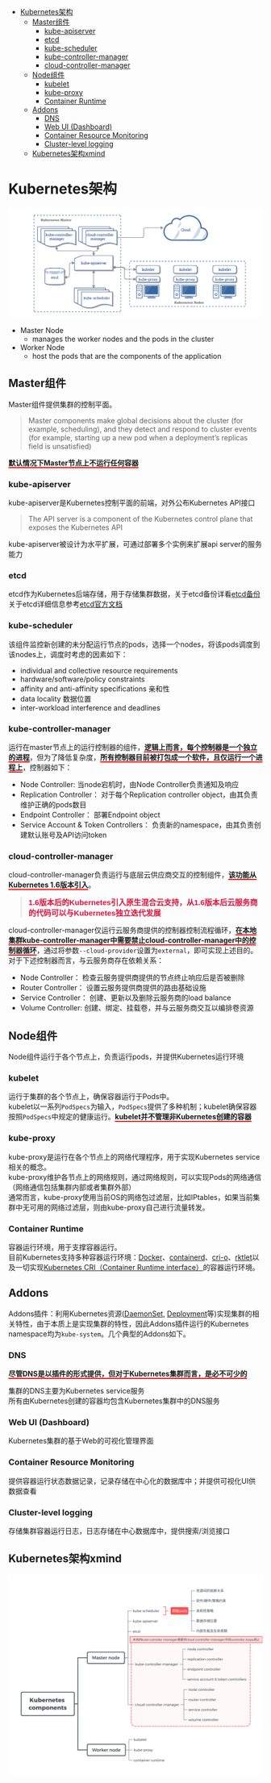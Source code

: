 - [Kubernetes架构](#kubernetes%e6%9e%b6%e6%9e%84)
  - [Master组件](#master%e7%bb%84%e4%bb%b6)
    - [kube-apiserver](#kube-apiserver)
    - [etcd](#etcd)
    - [kube-scheduler](#kube-scheduler)
    - [kube-controller-manager](#kube-controller-manager)
    - [cloud-controller-manager](#cloud-controller-manager)
  - [Node组件](#node%e7%bb%84%e4%bb%b6)
    - [kubelet](#kubelet)
    - [kube-proxy](#kube-proxy)
    - [Container Runtime](#container-runtime)
  - [Addons](#addons)
    - [DNS](#dns)
    - [Web UI (Dashboard)](#web-ui-dashboard)
    - [Container Resource Monitoring](#container-resource-monitoring)
    - [Cluster-level logging](#cluster-level-logging)
  - [Kubernetes架构xmind](#kubernetes%e6%9e%b6%e6%9e%84xmind)
# Kubernetes架构
![Alt text](components-of-kubernetes.png "Kubernetes组件")
+ Master Node
  + manages the worker nodes and the pods in the cluster
+ Worker Node
  + host the pods that are the components of the application
## Master组件
Master组件提供集群的控制平面。
>Master components make global decisions about the cluster (for example, scheduling), and they detect and respond to cluster events (for example, starting up a new pod when a deployment’s replicas field is unsatisfied)  

<span style="border-bottom: 2px solid red; font-weight: bold">默认情况下Master节点上不运行任何容器</span>

### kube-apiserver
kube-apiserver是Kubernetes控制平面的前端，对外公布Kubernetes API接口
>The API server is a component of the Kubernetes control plane that exposes the Kubernetes API  

kube-apiserver被设计为水平扩展，可通过部署多个实例来扩展api server的服务能力
### etcd
etcd作为Kubernetes后端存储，用于存储集群数据，关于etcd备份详看[etcd备份](https://kubernetes.io/docs/tasks/administer-cluster/configure-upgrade-etcd/#backing-up-an-etcd-cluster)  
关于etcd详细信息参考[etcd官方文档](https://etcd.io/docs/v3.4.0/)
### kube-scheduler
该组件监控新创建的未分配运行节点的pods，选择一个nodes，将该pods调度到该nodes上，调度时考虑的因素如下：
+ individual and collective resource requirements
+ hardware/software/policy constraints
+ affinity and anti-affinity specifications 亲和性
+ data locality 数据位置
+ inter-workload interference and deadlines
### kube-controller-manager
运行在master节点上的运行控制器的组件，<span style="border-bottom: 2px solid red; font-weight: bold">逻辑上而言，每个控制器是一个独立的进程</span>，但为了降低复杂度，<span style="border-bottom: 2px solid red; font-weight: bold">所有控制器目前被打包成一个软件，且仅运行一个进程上</span>，控制器如下：
+ Node Controller: 当node宕机时，由Node Controller负责通知及响应
+ Replication Controller： 对于每个Replication controller object，由其负责维护正确的pods数目
+ Endpoint Controller： 部署Endpoint object
+ Service Account & Token Controllers： 负责新的namespace，由其负责创建默认账号及API访问token

### cloud-controller-manager
cloud-controller-manager负责运行与底层云供应商交互的控制组件，<span style="border-bottom: 2px solid red; font-weight: bold">该功能从Kubernetes 1.6版本引入</span>。
> <span style="color: #DC143C; font-weight: bold; font-family: 'Helvetica'; font-size: 15px">1.6版本后的Kubernetes引入原生混合云支持，从1.6版本后云服务商的代码可以与Kubernetes独立迭代发展</span>

cloud-controller-manager仅运行云服务商提供的控制器控制流程循环，<span style="border-bottom: 2px solid red; font-weight: bold">在本地集群kube-controller-manager中需要禁止cloud-controller-manager中的控制器循环</span>，通过将参数```--cloud-provider```设置为```external```，即可实现上述目的。对于下述控制器而言，与云服务商存在依赖关系：
+ Node Controller： 检查云服务提供商提供的节点终止响应后是否被删除
+ Router Controller： 设置云服务提供商提供的路由基础设施
+ Service Controller： 创建、更新以及删除云服务商的load balance
+ Volume Controller: 创建、绑定、挂载卷，并与云服务商交互以编排卷资源

## Node组件
Node组件运行于各个节点上，负责运行pods，并提供Kubernetes运行环境
### kubelet
运行于集群的各个节点上，确保容器运行于Pods中。  
kubelet以一系列```PodSpecs```为输入，```PodSpecs```提供了多种机制；kubelet确保容器按照```PodSpecs```中规定的健康运行。<span style="border-bottom: 2px solid red; font-weight: bold">kubelet并不管理非Kubernetes创建的容器</span>
### kube-proxy
kube-proxy是运行在各个节点上的网络代理程序，用于实现Kubernetes service相关的概念。  
kube-proxy维护各节点上的网络规则，通过网络规则，可以实现Pods的网络通信（网络通信包括集群内部或者集群外部）  
通常而言，kube-proxy使用当前OS的网络包过滤层，比如IPtables，如果当前集群中无可用的网络过滤层，则由kube-proxy自己进行流量转发。
### Container Runtime
容器运行环境，用于支撑容器运行。  
目前Kubernetes支持多种容器运行环境：[Docker](https://www.docker.com/)、[containerd](https://containerd.io/)、[cri-o](https://cri-o.io/)、[rktlet](https://github.com/kubernetes-incubator/rktlet)以及一切实现[Kubernetes CRI（Container Runtime interface）](https://github.com/kubernetes/community/blob/master/contributors/devel/sig-node/container-runtime-interface.md)的容器运行环境。

## Addons
Addons插件：利用Kubernetes资源([DaemonSet](https://kubernetes.io/docs/concepts/workloads/controllers/daemonset/), [Deployment](https://kubernetes.io/docs/concepts/workloads/controllers/deployment/)等)实现集群的相关特性，由于本质上是实现集群的特性，因此Addons插件运行的Kubernetes namespace均为```kube-system```。几个典型的Addons如下。
### DNS  

<span style="border-bottom: 2px solid red; font-weight: bold">尽管DNS是以插件的形式提供，但对于Kubernetes集群而言，是必不可少的</span>   

集群的DNS主要为Kubernetes service服务  
所有由Kubernetes创建的容器均包含Kubernetes集群中的DNS服务  
### Web UI (Dashboard)
Kubernetes集群的基于Web的可视化管理界面
### Container Resource Monitoring
提供容器运行状态数据记录，记录存储在中心化的数据库中；并提供可视化UI供数据查看
### Cluster-level logging
存储集群容器运行日志，日志存储在中心数据库中，提供搜索/浏览接口


## Kubernetes架构xmind
![Alt Text](Kubernetes&#32;components.png)

